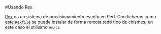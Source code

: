 #Usando Rex

[Rex](http://rexify.org) es un sistema de provisionamiento escrito en Perl. Con ficheros como [este `Rexfile`](Rexfile) se puede instalar de forma remota todo tipo de chismes; en este caso el utilísimo `emacs`

